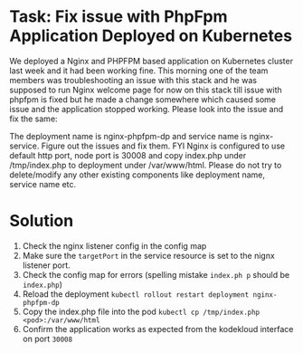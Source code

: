 # Task: Fix issue with PhpFpm Application Deployed on Kubernetes
We deployed a Nginx and PHPFPM based application on Kubernetes cluster last week and it had been working fine. This morning one of the team members was troubleshooting an issue with this stack and he was supposed to run Nginx welcome page for now on this stack till issue with phpfpm is fixed but he made a change somewhere which caused some issue and the application stopped working. Please look into the issue and fix the same:



The deployment name is nginx-phpfpm-dp and service name is nginx-service. Figure out the issues and fix them. FYI Nginx is configured to use default http port, node port is 30008 and copy index.php under /tmp/index.php to deployment under /var/www/html. Please do not try to delete/modify any other existing components like deployment name, service name etc.

# Solution

1. Check the nginx listener config in the config map
1. Make sure the `targetPort` in the service resource is set to the nignx listener port.
1. Check the config map for errors (spelling mistake `index.ph p` should be `index.php`)
1. Reload the deployment `kubectl rollout restart deployment nginx-phpfpm-dp`
1. Copy the index.php file into the pod `kubectl cp /tmp/index.php <pod>:/var/www/html`
1. Confirm the application works as expected from the kodekloud interface on port `30008`